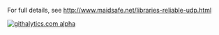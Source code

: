 For full details, see http://www.maidsafe.net/libraries-reliable-udp.html

[![githalytics.com alpha](https://cruel-carlota.pagodabox.com/0668914bda7d87caf862587ca72337b7 "githalytics.com")](http://githalytics.com/maidsafe/MaidSafe-RUDP)
